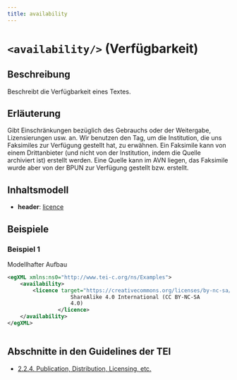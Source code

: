 ```yaml
---
title: availability
---
```




# `<availability/>` (Verfügbarkeit)

## Beschreibung

Beschreibt die Verfügbarkeit eines Textes.

## Erläuterung

Gibt Einschränkungen bezüglich des Gebrauchs oder der Weitergabe, Lizensierungen usw. an. Wir benutzen den Tag, um die Institution, die uns Faksimiles zur Verfügung gestellt hat, zu erwähnen. Ein Faksimile kann von einem Drittanbieter (und nicht von der Institution, indem die Quelle archiviert ist) erstellt werden. Eine Quelle kann im AVN liegen, das Faksimile wurde aber von der BPUN zur Verfügung gestellt bzw. erstellt. 

## Inhaltsmodell

- **header**: [licence](licence.md)

## Beispiele

### Beispiel 1

Modellhafter Aufbau

```xml
<egXML xmlns:ns0="http://www.tei-c.org/ns/Examples">
    <availability>
        <licence target="https://creativecommons.org/licenses/by-nc-sa/4.0/">Attribution-NonCommercial-
                    ShareAlike 4.0 International (CC BY-NC-SA
                    4.0)
                </licence>
    </availability>
</egXML>
               
```

## Abschnitte in den Guidelines der TEI

- [2.2.4. Publication, Distribution, Licensing, etc.](https://www.tei-c.org/release/doc/tei-p5-doc/en/html/HD.html#HD24)